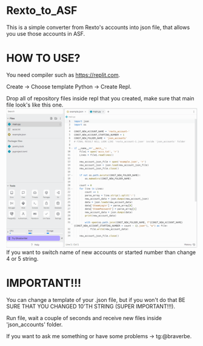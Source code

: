# Rexto_to_ASF

This is a simple converter from Rexto's accounts into json file, that allows you use those accounts in ASF. 

# HOW TO USE?
You need compiler such as https://replit.com.

Create -> Choose template Python -> Create Repl.

Drop all of repository files inside repl that you created, make sure that main file look's like this one.
![img.png](img.png)
If you want to switch name of new accounts or started number than change 4 or 5 string.

# IMPORTANT!!!

You can change a template of your .json file, but if you won't do that BE SURE THAT YOU CHANGED 10'TH STRING (SUPER IMPORTANT!!!).

Run file, wait a couple of seconds and receive new files inside 'json_accounts' folder.

If you want to ask me something or have some problems -> tg:@braverbe.
